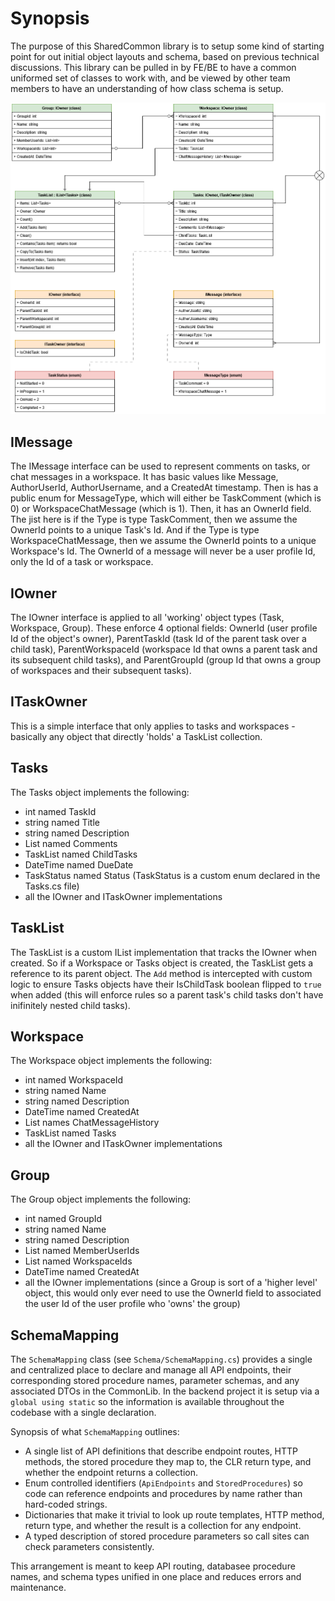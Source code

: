 # Synopsis

The purpose of this SharedCommon library is to setup some kind of starting point for out initial object layouts and schema, based on previous technical discussions. This library can be pulled in by FE/BE to have a common uniformed set of classes to work with, and be viewed by other team members to have an understanding of how class schema is setup.

![#file:data_schema_uml.png](./data_schema_uml.png)


## IMessage

The IMessage interface can be used to represent comments on tasks, or chat messages in a workspace.
It has basic values like Message, AuthorUserId, AuthorUsername, and a CreatedAt timestamp.
Then is has a public enum for MessageType, which will either be TaskComment (which is 0) or WorkspaceChatMessage (which is 1). Then, it has an OwnerId field. The jist here is if the Type is type TaskComment, then we assume the OwnerId points to a unique Task's Id. And if the Type is type WorkspaceChatMessage, then we assume the OwnerId points to a unique Workspace's Id. The OwnerId of a message will never be a user profile Id, only the Id of a task or workspace.

## IOwner

The IOwner interface is applied to all 'working' object types (Task, Workspace, Group). These enforce 4 optional fields: OwnerId (user profile Id of the object's owner), ParentTaskId (task Id of the parent task over a child task), ParentWorkspaceId (workspace Id that owns a parent task and its subsequent child tasks), and ParentGroupId (group Id that owns a group of workspaces and their subsequent tasks).

## ITaskOwner

This is a simple interface that only applies to tasks and workspaces - basically any object that directly 'holds' a TaskList collection.

## Tasks

The Tasks object implements the following:
   * int named TaskId
   * string named Title
   * string named Description
   * List<IMessage> named Comments
   * TaskList named ChildTasks
   * DateTime named DueDate
   * TaskStatus named Status (TaskStatus is a custom enum declared in the Tasks.cs file)
   * all the IOwner and ITaskOwner implementations

## TaskList

The TaskList is a custom IList implementation that tracks the IOwner when created. So if a Workspace or Tasks object is created, the TaskList gets a reference to its parent object. The `Add` method is intercepted with custom logic to ensure Tasks objects have their IsChildTask boolean flipped to `true` when added (this will enforce rules so a parent task's child tasks don't have inifinitely nested child tasks).

## Workspace

The Workspace object implements the following:
   * int named WorkspaceId
   * string named Name
   * string named Description
   * DateTime named CreatedAt
   * List<IMessage> names ChatMessageHistory
   * TaskList named Tasks
   * all the IOwner and ITaskOwner implementations

## Group

The Group object implements the following:
   * int named GroupId
   * string named Name
   * string named Description
   * List<int> named MemberUserIds
   * List<int> named WorkspaceIds
   * DateTime named CreatedAt
   * all the IOwner implementations (since a Group is sort of a 'higher level' object, this would only ever need to use the OwnerId field to associated the user Id of the user profile who 'owns' the group)

## SchemaMapping

The `SchemaMapping` class (see `Schema/SchemaMapping.cs`) provides a single and centralized place to declare and manage all API endpoints, their corresponding stored procedure names, parameter schemas, and any associated DTOs in the CommonLib. In the backend project it is setup via a `global using static` so the information is available throughout the codebase with a single declaration.

Synopsis of what `SchemaMapping` outlines:
   * A single list of API definitions that describe endpoint routes, HTTP methods, the stored procedure they map to, the CLR return type, and whether the endpoint returns a collection.
   * Enum controlled identifiers (`ApiEndpoints` and `StoredProcedures`) so code can reference endpoints and procedures by name rather than hard-coded strings.
   * Dictionaries that make it trivial to look up route templates, HTTP method, return type, and whether the result is a collection for any endpoint.
   * A typed description of stored procedure parameters so call sites can check parameters consistently.

This arrangement is meant to keep API routing, databasee procedure names, and schema types unified in one place and reduces  errors and maintenance.